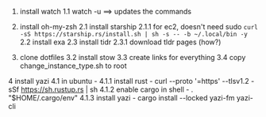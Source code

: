 1. install watch
1.1 watch -u  ==> updates the commands

2. install oh-my-zsh
2.1 install starship
2.1.1 for ec2, doesn't need sudo `curl -sS https://starship.rs/install.sh | sh -s -- -b ~/.local/bin -y`
2.2 install exa
2.3 install tidr
2.3.1 download tldr pages (how?)


3. clone dotfiles
3.2 install stow
3.3 create links for everything 
3.4 copy change_instance_type.sh to root


4 install yazi
4.1 in ubuntu - 
4.1.1 install rust - curl --proto '=https' --tlsv1.2 -sSf https://sh.rustup.rs | sh
4.1.2 enable cargo in shell -  . "$HOME/.cargo/env"
4.1.3 install yazi - cargo install --locked yazi-fm yazi-cli

